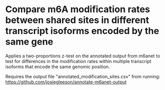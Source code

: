 # Compare m6A modification rates between shared sites in different transcript isoforms encoded by the same gene

Applies a two-proportions z-test on the annotated output from m6anet to test for differences in the modification rates within multiple transcript isoforms that encode the same genomic position.

Requires the output file "annotated_modification_sites.csv" from running: https://github.com/josiegleeson/annotate-m6anet-output
